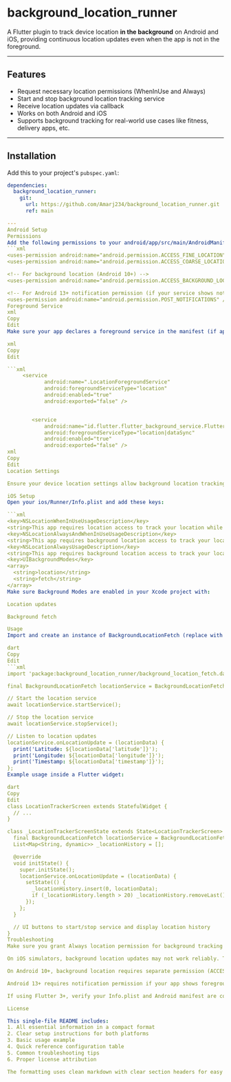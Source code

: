 # background_location_runner

A Flutter plugin to track device location **in the background** on Android and iOS, providing continuous location updates even when the app is not in the foreground.

---

## Features

- Request necessary location permissions (WhenInUse and Always)
- Start and stop background location tracking service
- Receive location updates via callback
- Works on both Android and iOS
- Supports background tracking for real-world use cases like fitness, delivery apps, etc.

---

## Installation

Add this to your project's `pubspec.yaml`:

```yaml
dependencies:
  background_location_runner:
    git:
      url: https://github.com/Amarj234/background_location_runner.git
      ref: main

---
Android Setup
Permissions
Add the following permissions to your android/app/src/main/AndroidManifest.xml inside the <manifest> tag:
```xml
<uses-permission android:name="android.permission.ACCESS_FINE_LOCATION" />
<uses-permission android:name="android.permission.ACCESS_COARSE_LOCATION" />

<!-- For background location (Android 10+) -->
<uses-permission android:name="android.permission.ACCESS_BACKGROUND_LOCATION" />

<!-- For Android 13+ notification permission (if your service shows notifications) -->
<uses-permission android:name="android.permission.POST_NOTIFICATIONS" />
Foreground Service
xml
Copy
Edit
Make sure your app declares a foreground service in the manifest (if applicable):

xml
Copy
Edit

```xml
     <service
            android:name=".LocationForegroundService"
            android:foregroundServiceType="location"
            android:enabled="true"
            android:exported="false" />


        <service
            android:name="id.flutter.flutter_background_service.FlutterBackgroundService"
            android:foregroundServiceType="location|dataSync"
            android:enabled="true"
            android:exported="false" />
xml
Copy
Edit
Location Settings

Ensure your device location settings allow background location tracking.

iOS Setup
Open your ios/Runner/Info.plist and add these keys:

```xml
<key>NSLocationWhenInUseUsageDescription</key>
<string>This app requires location access to track your location while using the app.</string>
<key>NSLocationAlwaysAndWhenInUseUsageDescription</key>
<string>This app requires background location access to track your location even when the app is in the background.</string>
<key>NSLocationAlwaysUsageDescription</key>
<string>This app requires background location access to track your location even when the app is in the background.</string>
<key>UIBackgroundModes</key>
<array>
  <string>location</string>
  <string>fetch</string>
</array>
Make sure Background Modes are enabled in your Xcode project with:

Location updates

Background fetch

Usage
Import and create an instance of BackgroundLocationFetch (replace with your class name):

dart
Copy
Edit
```xml
import 'package:background_location_runner/background_location_fetch.dart';

final BackgroundLocationFetch locationService = BackgroundLocationFetch();

// Start the location service
await locationService.startService();

// Stop the location service
await locationService.stopService();

// Listen to location updates
locationService.onLocationUpdate = (locationData) {
  print('Latitude: ${locationData['latitude']}');
  print('Longitude: ${locationData['longitude']}');
  print('Timestamp: ${locationData['timestamp']}');
};
Example usage inside a Flutter widget:

dart
Copy
Edit
class LocationTrackerScreen extends StatefulWidget {
  // ...
}

class _LocationTrackerScreenState extends State<LocationTrackerScreen> {
  final BackgroundLocationFetch locationService = BackgroundLocationFetch();
  List<Map<String, dynamic>> _locationHistory = [];

  @override
  void initState() {
    super.initState();
    locationService.onLocationUpdate = (locationData) {
      setState(() {
        _locationHistory.insert(0, locationData);
        if (_locationHistory.length > 20) _locationHistory.removeLast();
      });
    };
  }

  // UI buttons to start/stop service and display location history
}
Troubleshooting
Make sure you grant Always location permission for background tracking to work on both Android and iOS.

On iOS simulators, background location updates may not work reliably. Test on a real device.

On Android 10+, background location requires separate permission (ACCESS_BACKGROUND_LOCATION).

Android 13+ requires notification permission if your app shows foreground service notifications.

If using Flutter 3+, verify your Info.plist and Android manifest are correctly set up.

License

This single-file README includes:
1. All essential information in a compact format
2. Clear setup instructions for both platforms
3. Basic usage example
4. Quick reference configuration table
5. Common troubleshooting tips
6. Proper license attribution

The formatting uses clean markdown with clear section headers for easy navigation.